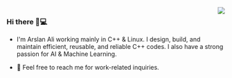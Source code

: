 <img align='right' src="https://github-readme-stats.vercel.app/api?username=marslanali&show_icons=true">



### Hi there 👋💻

* I'm Arslan Ali working mainly in C++ & Linux. I design, build, and maintain efficient, reusable, and reliable C++ codes. I also have a strong passion for AI & Machine Learning. 

* 💬 Feel free to reach me for work-related inquiries.

<!--
**Marslanali/marslanali** is a ✨ _special_ ✨ repository because its `README.md` (this file) appears on your GitHub profile.

Here are some ideas to get you started:

- 🔭 I’m currently working on C++ ...
- 🌱 I’m currently learning ...
- 👯 I’m looking to collaborate on ...
- 🤔 I’m looking for help with ...

- 📫 How to reach me: ...
- 😄 Pronouns: ...
- ⚡ Fun fact: ...
-->
